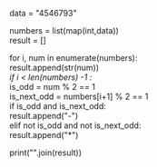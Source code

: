 data = "4546793"

numbers = list(map(int,data))  
result = []  

for i, num in enumerate(numbers):  
    result.append(str(num))    
    *if i < len(numbers) -1 :*  
        is_odd = num % 2 == 1  
        is_next_odd = numbers[i+1] % 2 == 1  
        if is_odd and is_next_odd:  
            result.append("-")  
        elif not is_odd and not is_next_odd:  
            result.append("*")  
  
print("".join(result))  
